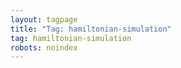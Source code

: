 ```yaml
---
layout: tagpage
title: "Tag: hamiltonian-simulation"
tag: hamiltonian-simulation
robots: noindex
---
```

